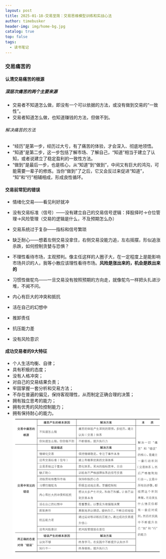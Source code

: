 ```yaml
---
layout: post
title: 2025-01-18-交易至简：交易思维模型训练和实战心法
author: timebusker
header-img: img/home-bg.jpg
catalog: true
top: false
tags:
  - 读书笔记
---
```

### 交易痛苦的
#### 认清交易痛苦的根源
##### 深层次痛苦的两个主要来源
- 交易者不知道怎么做，即没有一个可以依据的方法，或没有做到交易的“一致性”。
- 交易者知道怎么做，也知道赚钱的方法，但做不到。

###### 解决痛苦的方法
- “经历”是第一步，经历过大亏，有了痛苦的体验，才会深入、彻底地领悟。
- “知道”是第二步，这一步包括了解市场、了解自己，​“知道”相当于建立了认知，或者说建立了稳定盈利的一致性方法。
- “做到”是最后一步，也是核心，从“知道”到“做到”​，中间又有巨大的鸿沟，可能需要一辈子的修炼。当你“做到”了之后，它又会反过来促进“知道”​，​“知”和“行”相辅相成，形成良性循环。

#### 交易前常犯的错误
- 情绪化交易——看见利好就冲
- 没有交易标准（信号）——没有建立自己的交易信号逻辑：择股择时->仓位管理->风险管理（交易的逻辑是什么，不及预期怎么办）
- 交易系统过于复杂——指标和信号繁琐
- 缺乏耐心——想着左侧交易没拿住，右侧交易没能力追，左右摇摆，形似追涨杀跌，如何控制贪婪与恐惧？
- 不理性看待市场，主观预判。像主任这样的人圈子大，在一定程度上是能影响市场共识的人，我等小散应该理性看待市场。**风险是涨出来的，机会是跌出来的**

- 习惯性做鸵鸟——一旦交易没有按照预期的方向走，就像鸵鸟一样把头扎进沙堆，不闻不问。
- 内心有巨大的冲突和抵抗
- 活在自己的幻想中

- 推卸责任
- 抗压能力差
- 没有风险意识

#### 成功交易者的9大特征
- 个人生活均衡、自律；
- 具有积极的态度；
- 没有人格冲突；
- 对自己的交易结果负责；
- 牢固掌握一套分析和交易方法；
- 不存在普遍的偏见，保持客观理性，从而制定正确合理的决策；
- 拥有独立思考的能力；
- 拥有优秀的风险控制能力；
- 拥有保持耐心的能力。
![](/img/Z笔记附件/2025-01-18%20交易至简：交易思维模型训练和实战心法_image_1.png)
